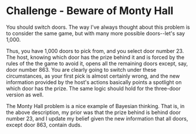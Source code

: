# Challenge - Beware of Monty Hall

You should switch doors. The way I've always thought about this problem is to consider the same game, but with many more possible doors--let's say 1,000.

Thus, you have 1,000 doors to pick from, and you select door number 23. The host, knowing which door has the prize behind it and is forced by the rules of the the game to avoid it, opens all the remaining doors except, say, door number 863. You are clearly going to switch under these circumstances, as your first pick is almost certainly wrong, and the new information provided by the host's actions basically points a spotlight on which door has the prize. The same logic should hold for the three-door version as well.

The Monty Hall problem is a nice example of Bayesian thinking. That is,  in the above description, my prior was that the prize behind is behind door number 23, and I update my belief given the new information that all doors, except door 863, contain duds.